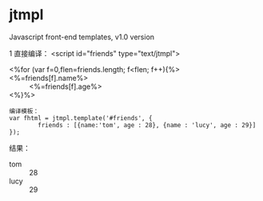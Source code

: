 jtmpl
=====

Javascript front-end templates, v1.0 version

1 直接编译：
   &lt;script id="friends" type="text/jtmpl"&gt;
		<dl>
			<%for (var f=0,flen=friends.length; f<flen; f++){%>
			<dt><%=friends[f].name%></dt>
			<dd><%=friends[f].age%></dd>
			<%}%>
		</dl>
	</script>
	
	编译模板：
	var fhtml = jtmpl.template('#friends', {
			friends : [{name:'tom', age : 28}, {name : 'lucy', age : 29}]	
	});
	
结果：
	<dl>
    <dt>tom</dt>
    <dd>28</dd>
    <dt>lucy</dt>
    <dd>29</dd>
  </dl>
